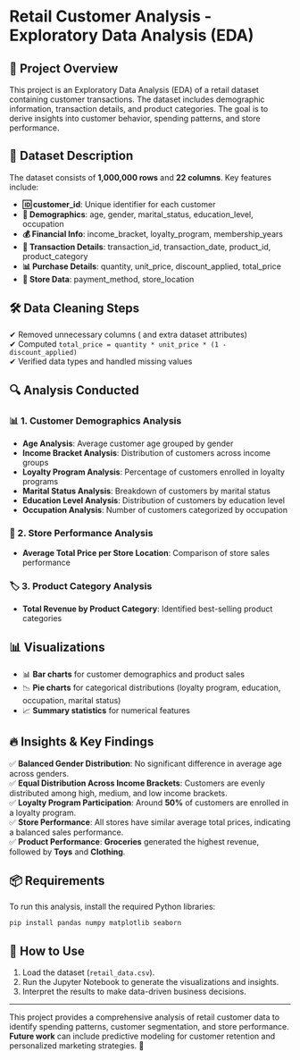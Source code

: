 # Retail Customer Analysis - Exploratory Data Analysis (EDA)

## 📌 Project Overview
This project is an Exploratory Data Analysis (EDA) of a retail dataset containing customer transactions. The dataset includes demographic information, transaction details, and product categories. The goal is to derive insights into customer behavior, spending patterns, and store performance.

## 📂 Dataset Description
The dataset consists of **1,000,000 rows** and **22 columns**. Key features include:
- **🆔 customer_id**: Unique identifier for each customer
- **👤 Demographics**: age, gender, marital_status, education_level, occupation
- **💰 Financial Info**: income_bracket, loyalty_program, membership_years
- **🛒 Transaction Details**: transaction_id, transaction_date, product_id, product_category
- **📊 Purchase Details**: quantity, unit_price, discount_applied, total_price
- **🏬 Store Data**: payment_method, store_location

## 🛠️ Data Cleaning Steps
✔ Removed unnecessary columns ( and extra dataset attributes)  
✔ Computed `total_price = quantity * unit_price * (1 - discount_applied)`  
✔ Verified data types and handled missing values  

## 🔍 Analysis Conducted
### 📊 1. Customer Demographics Analysis
- **Age Analysis**: Average customer age grouped by gender
- **Income Bracket Analysis**: Distribution of customers across income groups
- **Loyalty Program Analysis**: Percentage of customers enrolled in loyalty programs
- **Marital Status Analysis**: Breakdown of customers by marital status
- **Education Level Analysis**: Distribution of customers by education level
- **Occupation Analysis**: Number of customers categorized by occupation

### 🏬 2. Store Performance Analysis
- **Average Total Price per Store Location**: Comparison of store sales performance

### 🏷️ 3. Product Category Analysis
- **Total Revenue by Product Category**: Identified best-selling product categories

## 📊 Visualizations
- 📊 **Bar charts** for customer demographics and product sales
- 📉 **Pie charts** for categorical distributions (loyalty program, education, occupation, marital status)
- 📈 **Summary statistics** for numerical features

## 🔥 Insights & Key Findings
✅ **Balanced Gender Distribution**: No significant difference in average age across genders.  
✅ **Equal Distribution Across Income Brackets**: Customers are evenly distributed among high, medium, and low income brackets.  
✅ **Loyalty Program Participation**: Around **50%** of customers are enrolled in a loyalty program.  
✅ **Store Performance**: All stores have similar average total prices, indicating a balanced sales performance.  
✅ **Product Performance**: **Groceries** generated the highest revenue, followed by **Toys** and **Clothing**.  

## 📦 Requirements
To run this analysis, install the required Python libraries:
```sh
pip install pandas numpy matplotlib seaborn
```

## 🚀 How to Use
1. Load the dataset (`retail_data.csv`).
2. Run the Jupyter Notebook to generate the visualizations and insights.
3. Interpret the results to make data-driven business decisions.

---
This project provides a comprehensive analysis of retail customer data to identify spending patterns, customer segmentation, and store performance. **Future work** can include predictive modeling for customer retention and personalized marketing strategies. 🚀
